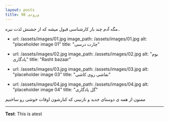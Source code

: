 ```yaml
---
layout: posts
title: ورودی 98
---
```


مگه آدم چند بار کارشناسی قبول میشه که از جشنش لذت نبره..

  - url: /assets/images/01.jpg
    image_path: /assets/images/01.jpg
    alt: "placeholder image 01"
    title: "چارت درسی"

  - url: /assets/images/02.jpg
    image_path: /assets/images/02.jpg
    alt: "بوم یادگاری"
    title: "Rasht bazaar"

  - url: /assets/images/03.jpg
    image_path: /assets/images/03.jpg
    alt: "placeholder image 03"
    title: "نقاشی روی کاشی"
    
  - url: /assets/images/04.jpg
    image_path: /assets/images/04.jpg
    alt: "placeholder image 04"
    title: "گل یادگاری"

ممنون از همه ی دوستای جدید و نازنینی که کنارشون اوقات خوشی رو ساختیم 

---
**Test**: This is atest
